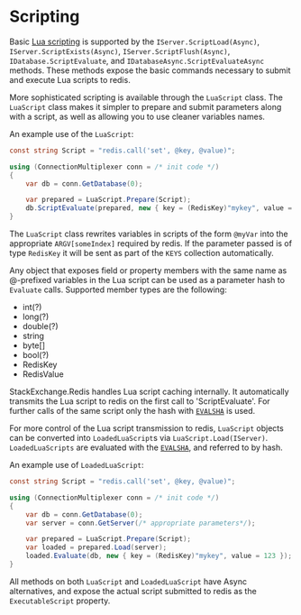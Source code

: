 ﻿Scripting
===

Basic [Lua scripting](https://redis.io/commands/EVAL) is supported by the `IServer.ScriptLoad(Async)`, `IServer.ScriptExists(Async)`, `IServer.ScriptFlush(Async)`, `IDatabase.ScriptEvaluate`, and `IDatabaseAsync.ScriptEvaluateAsync` methods.
These methods expose the basic commands necessary to submit and execute Lua scripts to redis.

More sophisticated scripting is available through the `LuaScript` class.  The `LuaScript` class makes it simpler to prepare and submit parameters along with a script, as well as allowing you to use cleaner variables names.

An example use of the `LuaScript`:

```csharp
const string Script = "redis.call('set', @key, @value)";

using (ConnectionMultiplexer conn = /* init code */)
{
	var db = conn.GetDatabase(0);

	var prepared = LuaScript.Prepare(Script);
	db.ScriptEvaluate(prepared, new { key = (RedisKey)"mykey", value = 123 });
}
```

The `LuaScript` class rewrites variables in scripts of the form `@myVar` into the appropriate `ARGV[someIndex]` required by redis.  If the 
parameter passed is of type `RedisKey` it will be sent as part of the `KEYS` collection automatically.

Any object that exposes field or property members with the same name as @-prefixed variables in the Lua script can be used as a parameter hash to
`Evaluate` calls.  Supported member types are the following:

 - int(?)
 - long(?)
 - double(?)
 - string
 - byte[]
 - bool(?)
 - RedisKey
 - RedisValue

StackExchange.Redis handles Lua script caching internally. It automatically transmits the Lua script to redis on the first call to 'ScriptEvaluate'. For further calls of the same script only the hash with [`EVALSHA`](https://redis.io/commands/evalsha) is used.

For more control of the Lua script transmission to redis, `LuaScript` objects can be converted into `LoadedLuaScript`s via `LuaScript.Load(IServer)`.
`LoadedLuaScripts` are evaluated with the [`EVALSHA`](https://redis.io/commands/evalsha), and referred to by hash.

An example use of `LoadedLuaScript`:

```csharp
const string Script = "redis.call('set', @key, @value)";

using (ConnectionMultiplexer conn = /* init code */)
{
	var db = conn.GetDatabase(0);
	var server = conn.GetServer(/* appropriate parameters*/);

	var prepared = LuaScript.Prepare(Script);
	var loaded = prepared.Load(server);
	loaded.Evaluate(db, new { key = (RedisKey)"mykey", value = 123 });
}
```

All methods on both `LuaScript` and `LoadedLuaScript` have Async alternatives, and expose the actual script submitted to redis as the `ExecutableScript` property.
